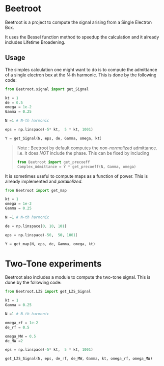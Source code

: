 # Beetroot
 
Beetroot is a project to compute the signal arising from a Single Electron Box.

It uses the Bessel function method to speedup the calculation and it already includes Lifetime Broadening.

## Usage

The simples calculation one might want to do is to compute the admittance of a single electron box at the N-th harmonic.
This is done by the following code:

```python
from Beetroot.signal import get_Signal

kt = 1
de = 0.5
omega = 1e-2
Gamma = 0.25

N =1 # N-th harmonic

eps = np.linspace(-5* kt,  5 * kt, 1001)

Y = get_Signal(N, eps, de, Gamma, omega, kt)
```

> Note : Beetroot by default computes the *non-normalized* admittance. I.e. it does *NOT* include the phase. This can be fixed by including
> ```python
> from Beetroot import get_precoeff
> Complex_Admittance = Y * get_precoeff(N, Gamma, omega)
> ```

It is sometimes useful to compute maps as a function of power. This is already implemented and *parallelized*.

```python
from Beetroot import get_map

kt = 1
omega = 1e-2
Gamma = 0.25

N =1 # N-th harmonic

de = np.linspace(0, 10, 101)

eps = np.linspace(-50,  50, 1001)

Y = get_map(N, eps, de, Gamma, omega, kt)
```

# Two-Tone experiments

Beetroot also includes a module to compute the two-tone signal. This is done by the following code:

```python
from Beetroot.LZS import get_LZS_Signal

kt = 1
Gamma = 0.25

N =1 # N-th harmonic

omega_rf = 1e-2
de_rf = 0.5

omega_MW = 0.5
de_MW =2

eps = np.linspace(-5* kt,  5 * kt, 1001)

get_LZS_Signal(N, eps, de_rf, de_MW, Gamma, kt, omega_rf, omega_MW)
```

<!-- Similarly, one can compute the two-tone map:

```python

kt = 1
Gamma = 0.25

N =1 # N-th harmonic

omega_rf = 1e-2
de_rf = 0.5

omega_MW = 0.5
de_MW =2

eps = np.linspace(-5* kt,  5 * kt, 1001)

``` -->
